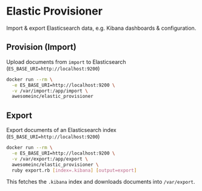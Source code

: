 # Elastic Provisioner

Import & export Elasticsearch data, e.g. Kibana dashboards & configuration.

## Provision (Import)

Upload documents from `import` to Elasticsearch (`ES_BASE_URI=http://localhost:9200`)

```bash
docker run --rm \
  -e ES_BASE_URI=http://localhost:9200 \
  -v /var/import:/app/import \
  awesomeinc/elastic_provisioner
```

## Export

Export documents of an Elasticsearch index (`ES_BASE_URI=http://localhost:9200`)

```bash
docker run --rm \
  -e ES_BASE_URI=http://localhost:9200 \
  -v /var/export:/app/export \
  awesomeinc/elastic_provisioner \
  ruby export.rb [index=.kibana] [output=export]
```

This fetches the `.kibana` index and downloads documents into `/var/export`.
